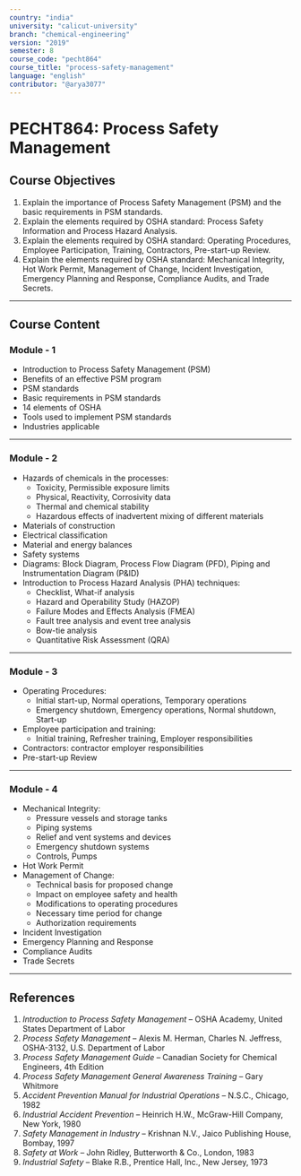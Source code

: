 ```yaml
---
country: "india"
university: "calicut-university"
branch: "chemical-engineering"
version: "2019"
semester: 8
course_code: "pecht864"
course_title: "process-safety-management"
language: "english"
contributor: "@arya3077"
---
```


# PECHT864: Process Safety Management

## Course Objectives
1. Explain the importance of Process Safety Management (PSM) and the basic requirements in PSM standards.
2. Explain the elements required by OSHA standard: Process Safety Information and Process Hazard Analysis.
3. Explain the elements required by OSHA standard: Operating Procedures, Employee Participation, Training, Contractors, Pre-start-up Review.
4. Explain the elements required by OSHA standard: Mechanical Integrity, Hot Work Permit, Management of Change, Incident Investigation, Emergency Planning and Response, Compliance Audits, and Trade Secrets.
---
## Course Content

### Module - 1
* Introduction to Process Safety Management (PSM)
* Benefits of an effective PSM program
* PSM standards
* Basic requirements in PSM standards
* 14 elements of OSHA
* Tools used to implement PSM standards
* Industries applicable  
---

### Module - 2
* Hazards of chemicals in the processes:
  - Toxicity, Permissible exposure limits
  - Physical, Reactivity, Corrosivity data
  - Thermal and chemical stability
  - Hazardous effects of inadvertent mixing of different materials
* Materials of construction
* Electrical classification
* Material and energy balances
* Safety systems
* Diagrams: Block Diagram, Process Flow Diagram (PFD), Piping and Instrumentation Diagram (P&ID)
* Introduction to Process Hazard Analysis (PHA) techniques:
  - Checklist, What-if analysis
  - Hazard and Operability Study (HAZOP)
  - Failure Modes and Effects Analysis (FMEA)
  - Fault tree analysis and event tree analysis
  - Bow-tie analysis
  - Quantitative Risk Assessment (QRA)  
---

### Module - 3
* Operating Procedures:
  - Initial start-up, Normal operations, Temporary operations
  - Emergency shutdown, Emergency operations, Normal shutdown, Start-up
* Employee participation and training:
  - Initial training, Refresher training, Employer responsibilities
* Contractors: contractor employer responsibilities
* Pre-start-up Review  
---

### Module - 4
* Mechanical Integrity:
  - Pressure vessels and storage tanks
  - Piping systems
  - Relief and vent systems and devices
  - Emergency shutdown systems
  - Controls, Pumps
* Hot Work Permit
* Management of Change:
  - Technical basis for proposed change
  - Impact on employee safety and health
  - Modifications to operating procedures
  - Necessary time period for change
  - Authorization requirements
* Incident Investigation
* Emergency Planning and Response
* Compliance Audits
* Trade Secrets  
---

## References
1. *Introduction to Process Safety Management* – OSHA Academy, United States Department of Labor
2. *Process Safety Management* – Alexis M. Herman, Charles N. Jeffress, OSHA-3132, U.S. Department of Labor
3. *Process Safety Management Guide* – Canadian Society for Chemical Engineers, 4th Edition
4. *Process Safety Management General Awareness Training* – Gary Whitmore
5. *Accident Prevention Manual for Industrial Operations* – N.S.C., Chicago, 1982
6. *Industrial Accident Prevention* – Heinrich H.W., McGraw-Hill Company, New York, 1980
7. *Safety Management in Industry* – Krishnan N.V., Jaico Publishing House, Bombay, 1997
8. *Safety at Work* – John Ridley, Butterworth & Co., London, 1983
9. *Industrial Safety* – Blake R.B., Prentice Hall, Inc., New Jersey, 1973
